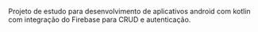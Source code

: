 Projeto de estudo para desenvolvimento de aplicativos android com kotlin com integração do Firebase para CRUD e autenticação.
